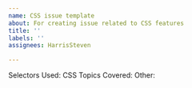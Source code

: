 ```yaml
---
name: CSS issue template
about: For creating issue related to CSS features
title: ''
labels: ''
assignees: HarrisSteven

---
```


Selectors Used:
CSS Topics Covered:
Other:
